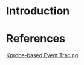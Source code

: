 # Introduction




# References

[Kprobe-based Event Tracing](https://www.kernel.org/doc/html/latest/trace/kprobetrace.html)

